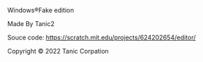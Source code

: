 Windows®Fake edition

Made By Tanic2

Souce code: https://scratch.mit.edu/projects/624202654/editor/


Copyright © 2022 Tanic Corpation